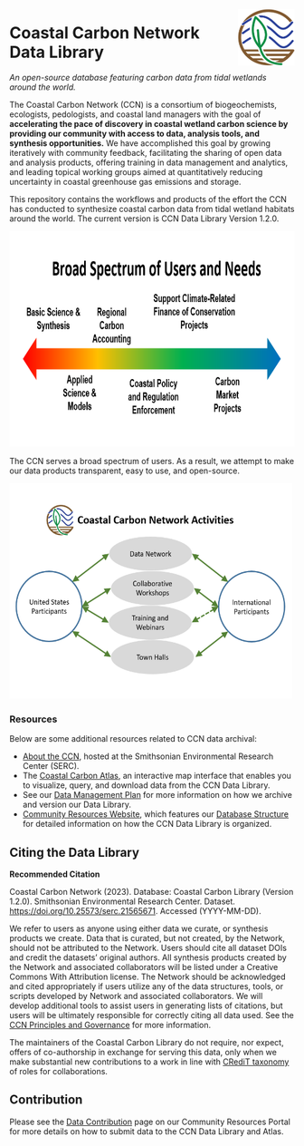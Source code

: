 <p> <img src="https://github.com/Smithsonian/CCN-Data-Library/blob/main/docs/images/CCRCN icon.png?raw=true" alt="user spectrum" width=100 height=100 style="float:right;"> </img></p>

# Coastal Carbon Network Data Library
_An open-source database featuring carbon data from tidal wetlands around the world._

The Coastal Carbon Network (CCN) is a consortium of biogeochemists, ecologists, pedologists, and coastal land managers with the goal of **accelerating the pace of discovery in coastal wetland carbon science by providing our community with access to data, analysis tools, and synthesis opportunities.** We have accomplished this goal by growing iteratively with community feedback, facilitating the sharing of open data and analysis products, offering training in data management and analytics, and leading topical working groups aimed at quantitatively reducing uncertainty in coastal greenhouse gas emissions and storage.

This repository contains the workflows and products of the effort the CCN has conducted to synthesize coastal carbon data from tidal wetland habitats around the world. The current version is CCN Data Library Version 1.2.0.

<img src="https://github.com/Smithsonian/CCN-Data-Library/blob/main/docs/images/spectrum_of_users.PNG?raw=true" alt="user spectrum" width=700 height=380>

The CCN serves a broad spectrum of users. As a result, we attempt to make our data products transparent, easy to use, and open-source.

<img src="https://github.com/Smithsonian/CCN-Data-Library/blob/main/docs/images/CCRCN_network_activities.PNG?raw=true" alt="user spectrum" width=500 height=380>

### Resources

Below are some additional resources related to CCN data archival:
- [About the CCN](https://serc.si.edu/coastalcarbon), hosted at the Smithsonian Environmental Research Center (SERC).
- The [Coastal Carbon Atlas](https://shiny.si.edu/coastal_carbon_atlas/), an interactive map interface that enables you to visualize, query, and download data from the CCN Data Library.
- See our [Data Management Plan](https://serc.si.edu/coastalcarbon/data-management-plan) for more information on how we archive and version our Data Library.
- [Community Resources Website](https://smithsonian.github.io/CCN-Community-Resources/), which features our [Database Structure](https://smithsonian.github.io/CCN-Community-Resources/soil_carbon_guidance.html) for detailed information on how the CCN Data Library is organized.

## Citing the Data Library

**Recommended Citation**

Coastal Carbon Network (2023). Database: Coastal Carbon Library (Version 1.2.0). Smithsonian Environmental Research Center. Dataset. https://doi.org/10.25573/serc.21565671. Accessed (YYYY-MM-DD).

We refer to users as anyone using either data we curate, or synthesis products we create. Data that is curated, but not created, by the Network, should not be attributed to the Network. Users should cite all dataset DOIs and credit the datasets’ original authors. All synthesis products created by the Network and associated collaborators will be listed under a Creative Commons With Attribution license. The Network should be acknowledged and cited appropriately if users utilize any of the data structures, tools, or scripts developed by Network and associated collaborators. We will develop additional tools to assist users in generating lists of citations, but users will be ultimately responsible for correctly citing all data used. See the [CCN Principles and Governance](https://serc.si.edu/coastalcarbon/principles-and-governance) for more information.

The maintainers of the Coastal Carbon Library do not require, nor expect, offers of co-authorship in exchange for serving this data, only when we make substantial new contributions to a work in line with [CRediT taxonomy](https://credit.niso.org/) of roles for collaborations.

## Contribution

Please see the [Data Contribution](https://smithsonian.github.io/CCN-Community-Resources/contributing.html) page on our Community Resources Portal for more details on how to submit data to the CCN Data Library and Atlas.
